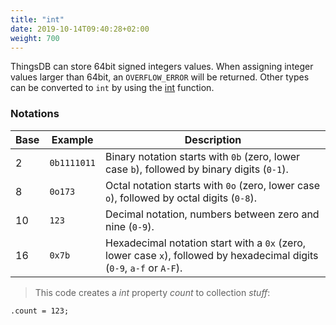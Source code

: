 ```yaml
---
title: "int"
date: 2019-10-14T09:40:28+02:00
weight: 700
---
```


ThingsDB can store 64bit signed integers values. When assigning integer values
larger than 64bit, an `OVERFLOW_ERROR` will be returned. Other types can be
converted to `int` by using the [int](../../collection-api/int) function.

### Notations

Base | Example | Description
---- | ------- | -----------
2 | `0b1111011` | Binary notation starts with `0b` (zero, lower case `b`), followed by binary digits (`0-1`).
8 | `0o173` | Octal notation starts with `0o` (zero, lower case `o`), followed by octal digits (`0-8`).
10 | `123` | Decimal notation, numbers between zero and nine (`0-9`).
16 | `0x7b` | Hexadecimal notation start with a `0x` (zero, lower case `x`), followed by hexadecimal digits (`0-9`, `a-f` or `A-F`).

> This code creates a *int* property *count* to collection *stuff*:

```thingsdb,should_pass
.count = 123;
```
